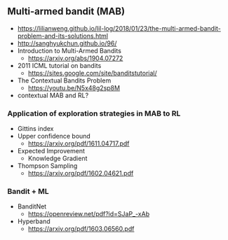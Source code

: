 ## Multi-armed bandit (MAB)
  * https://lilianweng.github.io/lil-log/2018/01/23/the-multi-armed-bandit-problem-and-its-solutions.html
  * http://sanghyukchun.github.io/96/
  * Introduction to Multi-Armed Bandits
    * https://arxiv.org/abs/1904.07272
  * 2011 ICML tutorial on bandits
    * https://sites.google.com/site/banditstutorial/
  * The Contextual Bandits Problem
    * https://youtu.be/N5x48g2sp8M
  * contextual MAB and RL?

### Application of exploration strategies in MAB to RL
  * Gittins index
  * Upper confidence bound
    * https://arxiv.org/pdf/1611.04717.pdf
  * Expected Improvement
    * Knowledge Gradient
  * Thompson Sampling
    * https://arxiv.org/pdf/1602.04621.pdf

### Bandit + ML
* BanditNet
  * https://openreview.net/pdf?id=SJaP_-xAb
* Hyperband
  * https://arxiv.org/pdf/1603.06560.pdf
